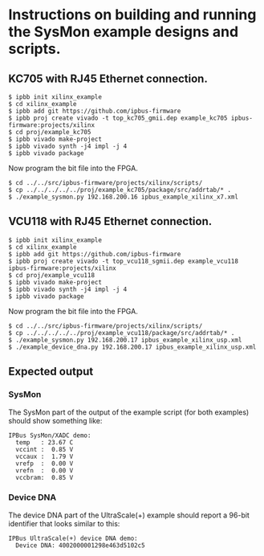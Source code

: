 # Instructions on building and running the SysMon example designs and scripts.

## KC705 with RJ45 Ethernet connection.
```
$ ipbb init xilinx_example
$ cd xilinx_example
$ ipbb add git https://github.com/ipbus-firmware
$ ipbb proj create vivado -t top_kc705_gmii.dep example_kc705 ipbus-firmware:projects/xilinx
$ cd proj/example_kc705
$ ipbb vivado make-project
$ ipbb vivado synth -j4 impl -j 4
$ ipbb vivado package
```

Now program the bit file into the FPGA.

```
$ cd ../../src/ipbus-firmware/projects/xilinx/scripts/
$ cp ../../../../../proj/example_kc705/package/src/addrtab/* .
$ ./example_sysmon.py 192.168.200.16 ipbus_example_xilinx_x7.xml
```

## VCU118 with RJ45 Ethernet connection.
```
$ ipbb init xilinx_example
$ cd xilinx_example
$ ipbb add git https://github.com/ipbus-firmware
$ ipbb proj create vivado -t top_vcu118_sgmii.dep example_vcu118 ipbus-firmware:projects/xilinx
$ cd proj/example_vcu118
$ ipbb vivado make-project
$ ipbb vivado synth -j4 impl -j 4
$ ipbb vivado package
```

Now program the bit file into the FPGA.

```
$ cd ../../src/ipbus-firmware/projects/xilinx/scripts/
$ cp ../../../../../proj/example_vcu118/package/src/addrtab/* .
$ ./example_sysmon.py 192.168.200.17 ipbus_example_xilinx_usp.xml
$ ./example_device_dna.py 192.168.200.17 ipbus_example_xilinx_usp.xml
```

## Expected output
### SysMon
The SysMon part of the output of the example script (for both
examples) should show something like:

```
IPBus SysMon/XADC demo:
  temp   : 23.67 C
  vccint :  0.85 V
  vccaux :  1.79 V
  vrefp  :  0.00 V
  vrefn  :  0.00 V
  vccbram:  0.85 V
```

### Device DNA
The device DNA part of the UltraScale(+) example should report a
96-bit identifier that looks similar to this:

```
IPBus UltraScale(+) device DNA demo:
  Device DNA: 4002000001298e463d5102c5
```
